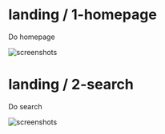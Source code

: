 
  # landing &#x2F; 1-homepage
  
  Do homepage

  ![screenshots](https:&#x2F;&#x2F;storage.googleapis.com&#x2F;sourcemapsbucket&#x2F;tests-screenshots&#x2F;2021-09-01&#x2F;restcountries-frontend&#x2F;1630513985949&#x2F;landing&#x2F;1-homepage)
  
  # landing &#x2F; 2-search
  
  Do search

  ![screenshots](https:&#x2F;&#x2F;storage.googleapis.com&#x2F;sourcemapsbucket&#x2F;tests-screenshots&#x2F;2021-09-01&#x2F;restcountries-frontend&#x2F;1630513985949&#x2F;landing&#x2F;2-search)
  